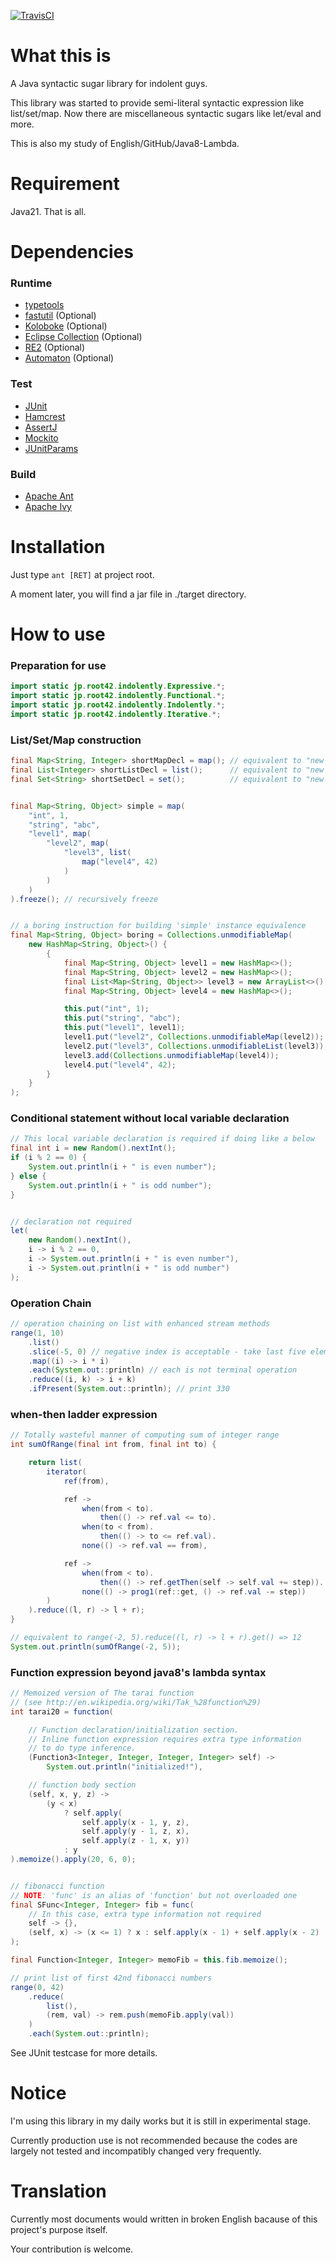<!-- @author takahashikzn -->

[![TravisCI](http://travis-ci.org/takahashikzn/indolently.svg?branch=develop)](http://travis-ci.org/takahashikzn/indolently)

# What this is

A Java syntactic sugar library for indolent guys.

This library was started to provide semi-literal syntactic expression like list/set/map.
Now there are miscellaneous syntactic sugars like let/eval and more.

This is also my study of English/GitHub/Java8-Lambda.


# Requirement

Java21. That is all.


# Dependencies

### Runtime
* [typetools](http://github.com/jhalterman/typetools)
* [fastutil](http://fastutil.di.unimi.it/) (Optional)
* [Koloboke](http://github.com/OpenHFT/Koloboke) (Optional)
* [Eclipse Collection](http://www.eclipse.org/collections/) (Optional)
* [RE2](http://github.com/google/re2/) (Optional)
* [Automaton](http://www.brics.dk/automaton/) (Optional)

### Test
* [JUnit](http://junit.org/)
* [Hamcrest](http://hamcrest.org/JavaHamcrest/)
* [AssertJ](http://joel-costigliola.github.io/assertj/)
* [Mockito](http://mockito.org/)
* [JUnitParams](http://pragmatists.github.io/JUnitParams/)

### Build
* [Apache Ant](http://ant.apache.org/)
* [Apache Ivy](http://ant.apache.org/ivy/)


# Installation

Just type <code>ant [RET]</code> at project root.

A moment later, you will find a jar file in ./target directory.


# How to use

### Preparation for use

```java
import static jp.root42.indolently.Expressive.*;
import static jp.root42.indolently.Functional.*;
import static jp.root42.indolently.Indolently.*;
import static jp.root42.indolently.Iterative.*;
```


### List/Set/Map construction

```java
final Map<String, Integer> shortMapDecl = map(); // equivalent to "new HashMap<>()"
final List<Integer> shortListDecl = list();      // equivalent to "new ArrayList<>()"
final Set<String> shortSetDecl = set();          // equivalent to "new HashSet<>()"


final Map<String, Object> simple = map(
    "int", 1,
    "string", "abc",
    "level1", map(
        "level2", map(
            "level3", list(
                map("level4", 42)
            )
        )
    )
).freeze(); // recursively freeze


// a boring instruction for building 'simple' instance equivalence
final Map<String, Object> boring = Collections.unmodifiableMap(
    new HashMap<String, Object>() {
        {
            final Map<String, Object> level1 = new HashMap<>();
            final Map<String, Object> level2 = new HashMap<>();
            final List<Map<String, Object>> level3 = new ArrayList<>();
            final Map<String, Object> level4 = new HashMap<>();

            this.put("int", 1);
            this.put("string", "abc");
            this.put("level1", level1);
            level1.put("level2", Collections.unmodifiableMap(level2));
            level2.put("level3", Collections.unmodifiableList(level3));
            level3.add(Collections.unmodifiableMap(level4));
            level4.put("level4", 42);
        }
    }
);
```


### Conditional statement without local variable declaration

```java
// This local variable declaration is required if doing like a below
final int i = new Random().nextInt();
if (i % 2 == 0) {
    System.out.println(i + " is even number");
} else {
    System.out.println(i + " is odd number");
}


// declaration not required
let(
    new Random().nextInt(),
    i -> i % 2 == 0,
    i -> System.out.println(i + " is even number"),
    i -> System.out.println(i + " is odd number")
);
```


### Operation Chain

```java
// operation chaining on list with enhanced stream methods
range(1, 10)
    .list()
    .slice(-5, 0) // negative index is acceptable - take last five elements
    .map((i) -> i * i)
    .each(System.out::println) // each is not terminal operation
    .reduce((i, k) -> i + k)
    .ifPresent(System.out::println); // print 330
```


### when-then ladder expression

```java
// Totally wasteful manner of computing sum of integer range
int sumOfRange(final int from, final int to) {

    return list(
        iterator(
            ref(from),

            ref ->
                when(from < to).
                    then(() -> ref.val <= to).
                when(to < from).
                    then(() -> to <= ref.val).
                none(() -> ref.val == from),

            ref ->
                when(from < to).
                    then(() -> ref.getThen(self -> self.val += step)).
                none(() -> prog1(ref::get, () -> ref.val -= step))
        )
    ).reduce((l, r) -> l + r);
}

// equivalent to range(-2, 5).reduce((l, r) -> l + r).get() => 12
System.out.println(sumOfRange(-2, 5));
```


### Function expression beyond java8's lambda syntax

```java
// Memoized version of The tarai function
// (see http://en.wikipedia.org/wiki/Tak_%28function%29)
int tarai20 = function(

    // Function declaration/initialization section.
    // Inline function expression requires extra type information
    // to do type inference.
    (Function3<Integer, Integer, Integer, Integer> self) ->
        System.out.println("initialized!"),

    // function body section
    (self, x, y, z) ->
        (y < x)
            ? self.apply(
                self.apply(x - 1, y, z),
                self.apply(y - 1, z, x),
                self.apply(z - 1, x, y))
            : y
).memoize().apply(20, 6, 0);


// fibonacci function
// NOTE: 'func' is an alias of 'function' but not overloaded one
final SFunc<Integer, Integer> fib = func(
    // In this case, extra type information not required
    self -> {},
    (self, x) -> (x <= 1) ? x : self.apply(x - 1) + self.apply(x - 2)
);

final Function<Integer, Integer> memoFib = this.fib.memoize();

// print list of first 42nd fibonacci numbers
range(0, 42)
    .reduce(
        list(),
        (rem, val) -> rem.push(memoFib.apply(val))
    )
    .each(System.out::println);
```

See JUnit testcase for more details.


# Notice

I'm using this library in my daily works but it is still in experimental stage.

Currently production use is not recommended
because the codes are largely not tested and incompatibly changed very frequently.


# Translation

Currently most documents would written in broken English
bacause of this project's purpose itself.

Your contribution is welcome.
